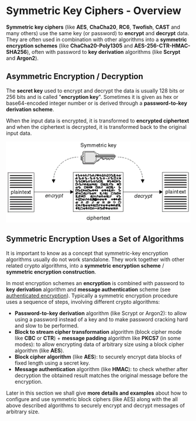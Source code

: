 # Symmetric Key Ciphers - Overview

**Symmetric key ciphers** (like **AES**, **ChaCha20**,  **RC6**, **Twofish**, **CAST** and many others) use the same key \(or password\) to **encrypt** and **decrypt** data. They are often used in combination with other algorithms into a **symmetric encryption schemes** (like **ChaCha20-Poly1305** and **AES-256-CTR-HMAC-SHA256**), often with password to **key derivation** algorithms (like **Scrypt** and **Argon2**).

## Asymmetric Encryption / Decryption

The **secret key** used to encrypt and decrypt the data is usually 128 bits or 256 bits and is called "**encryption key**". Sometimes it is given as hex or base64-encoded integer number or is derived through a **password-to-key derivation scheme**.

When the input data is encrypted, it is transformed to **encrypted ciphertext** and when the ciphertext is decrypted, it is transformed back to the original input data.

![](/assets/symmetric-key-encryption-decryption.gif)

## Symmetric Encryption Uses a Set of Algorithms

It is important to know as a concept that symmetric-key encryption algorithms usually do not work standalone. They work together with other related crypto algorithms, into a **symmetric encryption scheme** / **symmetric encryption construction**.

In most encryption schemes an **encryption** is combined with password to **key derivation** algorithm and **message authentication** scheme (see [authenticated encryption](https://en.wikipedia.org/wiki/Authenticated_encryption)). Typically a symmetric encryption procedure uses a sequence of steps, involving different crypto algorithms:

* **Password-to-key derivation** algorithm \(like Scrypt or Argon2\): to allow using a password instead of a key and to make password cracking hard and slow to be performed.
* **Block to stream cipher transformation** algorithm \(block cipher mode like **CBC** or **CTR**\) + **message padding** algorithm like **PKCS7** \(in some modes\): to allow encrypting data of arbitrary size using a block cipher algorithm \(like **AES**\).
* **Block cipher algorithm** \(like **AES**\): to securely encrypt data blocks of fixed length using a secret key.
* **Message authentication** algorithm \(like **HMAC**\): to check whether after decryption the obtained result matches the original message before the encryption.

Later in this section we shall give **more details and examples** about how to configure and use symmetric block ciphers \(like AES\) along with the all above described algorithms to securely encrypt and decrypt messages of arbitrary size.
